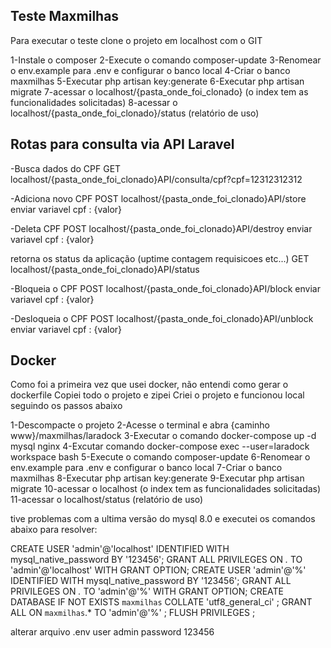 
## Teste Maxmilhas

Para executar o teste clone o projeto em localhost com o GIT

1-Instale o composer
2-Execute o comando composer-update
3-Renomear o env.example para .env e configurar o banco local
4-Criar o banco maxmilhas
5-Executar php artisan key:generate
6-Executar php artisan migrate
7-acessar o localhost/{pasta_onde_foi_clonado} (o index tem as funcionalidades solicitadas)
8-acessar o localhost/{pasta_onde_foi_clonado}/status (relatório de uso)

## Rotas para consulta via API Laravel

-Busca dados do CPF
GET localhost/{pasta_onde_foi_clonado}API/consulta/cpf?cpf=12312312312

-Adiciona novo CPF
POST localhost/{pasta_onde_foi_clonado}API/store
enviar variavel cpf : {valor}

-Deleta CPF
POST localhost/{pasta_onde_foi_clonado}API/destroy
enviar variavel cpf : {valor}

retorna os status da aplicação (uptime contagem requisicoes etc...)
GET localhost/{pasta_onde_foi_clonado}API/status

-Bloqueia o CPF
POST localhost/{pasta_onde_foi_clonado}API/block
enviar variavel cpf : {valor}

-Desloqueia o CPF
POST localhost/{pasta_onde_foi_clonado}API/unblock
enviar variavel cpf : {valor}

## Docker

Como foi a primeira vez que usei docker, não entendi como gerar o dockerfile
Copiei todo o projeto e zipei
Criei o projeto e funcionou local seguindo os passos abaixo

1-Descompacte o projeto
2-Acesse o terminal e abra {caminho www}/maxmilhas/laradock
3-Executar o comando docker-compose up -d mysql nginx
4-Excutar comando docker-compose exec --user=laradock workspace bash
5-Execute o comando composer-update
6-Renomear o env.example para .env e configurar o banco local
7-Criar o banco maxmilhas
8-Executar php artisan key:generate
9-Executar php artisan migrate
10-acessar o localhost (o index tem as funcionalidades solicitadas)
11-acessar o localhost/status (relatório de uso)

tive problemas com a ultima versão do mysql 8.0
e executei os comandos abaixo para resolver:

CREATE USER 'admin'@'localhost' IDENTIFIED WITH mysql_native_password BY '123456';
GRANT ALL PRIVILEGES ON *.* TO 'admin'@'localhost' WITH GRANT OPTION;
CREATE USER 'admin'@'%' IDENTIFIED WITH mysql_native_password BY '123456';
GRANT ALL PRIVILEGES ON *.* TO 'admin'@'%' WITH GRANT OPTION;
CREATE DATABASE IF NOT EXISTS `maxmilhas` COLLATE 'utf8_general_ci' ;
GRANT ALL ON `maxmilhas`.* TO 'admin'@'%' ;
FLUSH PRIVILEGES ;

alterar arquivo .env user admin password 123456


